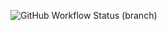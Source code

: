 ![GitHub Workflow Status (branch)](https://img.shields.io/github/actions/workflow/status/nutellayen/cwWorld/main.yml?branch=master>)
